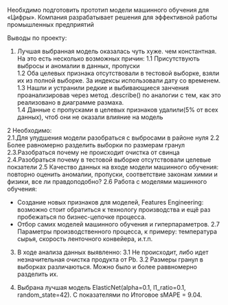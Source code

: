 Необхдимо подготовить прототип модели машинного обучения для «Цифры». Компания разрабатывает решения для эффективной работы промышленных предприятий

Выводы по проекту:
1. Лучшая выбранная модель оказалась чуть хуже. чем константная. На это есть несколько возможных причин:
1.1 Присутствують выбросы и аномалии в данных, пропуски  
1.2 Оба целевых признака отсутствовали в тестовой выборке, взяли их из полной выборке. За индексы использовали дату со временем.  
1.3 Нашли и устранили редкие и выбивающиеся занчения проанализировав через метод .describe() по аналогии с тем, как это реализовано в диаграмме размаха.  
1.4 Данные с пропусками в целевых признаков удалили(5% от всех данных), чтоб они не оказали влияние на модель  

2 Необходимо:  
2.1.Для улудшения модели разобраться с выбросами в районе нуля
2.2 Более равномерно разделить выборки по размерам гранул
2.3.Разобраться почему не происходит очистка от свинца
2.4.Разобраться почему в тестовой выборке отсутствовали целевые покзатели
2.5 Качество данных на входе модели машинного обучения: повторно оценить аномалии, пропуски, соответствие законам химии и физики, все ли правдоподобно?
2.6 Работа с моделями машинного обучения:
- Создание новых признаков для моделей, Features Engineering: возможно стоит обратиться к технологу производства и ещё раз пробежаться по бизнес-цепочке процесса.
- Отбор самих моделей машинного обучения и гиперпараметров.
2.7 Параметры производственного процесса, к примеру: температура сырья, скорость ленточного конвейера, и.т.п.

3. В ходе анализа данных выявленно:
3.1 Не происходит, либо идет незначительная очистка продукта от Pb.
3.2 Размеры гранул в выборках различаються. Можно было и более раввномерно разделить их.  

4. Выбрана лучшая модель ElasticNet(alpha=0.1, l1_ratio=0.1, random_state=42). С показателями по Итоговое sMAPE = 9.04.   
